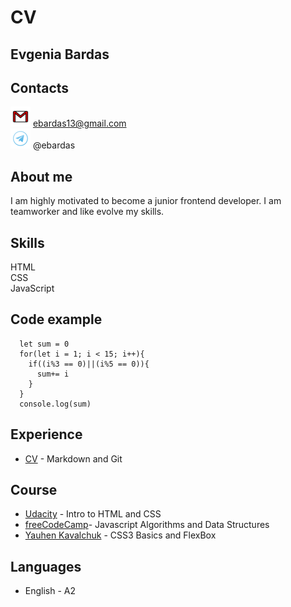 # CV
## Evgenia Bardas

## Contacts
![Email icon](images/email.png) ebardas13@gmail.com  
![Telegram icon](images/telegram.png) @ebardas  

## About me
I am highly motivated to become a junior frontend developer. I am teamworker and like evolve my skills. 

## Skills
HTML  
CSS  
JavaScript  

## Code example 
```
  let sum = 0 
  for(let i = 1; i < 15; i++){
    if((i%3 == 0)||(i%5 == 0)){
      sum+= i
    }  
  }
  console.log(sum)
```  
## Experience
- [CV](https://ebardas.github.io/rsschool-cv/cv) - Markdown and Git 

## Course
- [Udacity](https://learn.udacity.com/) - Intro to HTML and CSS 
- [freeCodeCamp](https://www.freecodecamp.org/learn)- Javascript Algorithms and Data Structures
- [Yauhen Kavalchuk](https://github.com/YauhenKavalchuk/css3) - CSS3 Basics and FlexBox

## Languages
- English - A2
